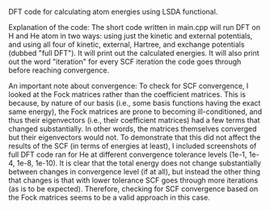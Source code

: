 DFT code for calculating atom energies using LSDA functional.

Explanation of the code:
The short code written in main.cpp will run DFT on H and He atom in two ways: using just the kinetic and external potentials, and using all four of kinetic, external, Hartree, and exchange potentials (dubbed "full DFT"). It will print out the calculated energies. It will also print out the word "iteration" for every SCF iteration the code goes through before reaching convergence.

An important note about convergence:
To check for SCF convergence, I looked at the Fock matrices rather than the coefficient matrices. This is because, by nature of our basis (i.e., some basis functions having the exact same energy), the Fock matrices are prone to becoming ill-conditioned, and thus their eigenvectors (i.e., their coefficient matrices) had a few terms that changed substantially. In other words, the matrices themselves converged but their eigenvectors would not. To demonstrate that this did not affect the results of the SCF (in terms of energies at least), I included screenshots of full DFT code ran for He at different convergence tolerance levels (1e-1, 1e-4, 1e-8, 1e-10). It is clear that the total energy does not change substantially between changes in convergence level (if at all), but instead the other thing that changes is that with lower tolerance SCF goes through more iterations (as is to be expected). Therefore, checking for SCF convergence based on the Fock matrices seems to be a valid approach in this case.
